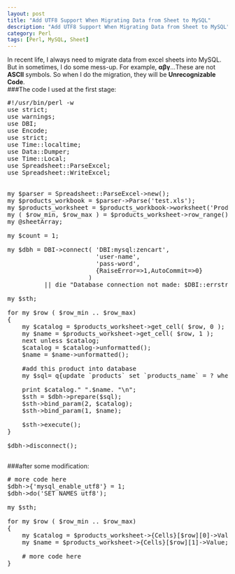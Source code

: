 ```yaml
---
layout: post
title: "Add UTF8 Support When Migrating Data from Sheet to MySQL"
description: "Add UTF8 Support When Migrating Data from Sheet to MySQL"
category: Perl
tags: [Perl, MySQL, Sheet]
---
```

In recent life, I always need to migrate data from excel sheets into MySQL. But in sometimes, I do some mess-up. For example, **αβγ**...These are not **ASCII** symbols. So when I do the migration, they will be **Unrecognizable Code**.  
###The code I used at the first stage:
<pre class="brush: perl">
#!/usr/bin/perl -w
use strict;  
use warnings;
use DBI;
use Encode;
use strict;
use Time::localtime;
use Data::Dumper;
use Time::Local;
use Spreadsheet::ParseExcel;  
use Spreadsheet::WriteExcel;


my $parser = Spreadsheet::ParseExcel->new();  
my $products_workbook = $parser->Parse('test.xls');  
my $products_worksheet = $products_workbook->worksheet('Products_2'); 
my ( $row_min, $row_max ) = $products_worksheet->row_range();  
my @sheetArray;

my $count = 1;

my $dbh = DBI->connect( 'DBI:mysql:zencart', 
                        'user-name', 
                        'pass-word', 
                        {RaiseError=>1,AutoCommit=>0}
                      ) 
          || die "Database connection not made: $DBI::errstr"; 

my $sth;

for my $row ( $row_min .. $row_max) 
{  
    my $catalog = $products_worksheet->get_cell( $row, 0 );
    my $name = $products_worksheet->get_cell( $row, 1 );
    next unless $catalog;  
    $catalog = $catalog->unformatted();
    $name = $name->unformatted();

    #add this product into database
    my $sql= q{update `products` set `products_name` = ? where `products_catalog` = ?};

    print $catalog." ".$name. "\n";
    $sth = $dbh->prepare($sql);
    $sth->bind_param(2, $catalog);
    $sth->bind_param(1, $name);

    $sth->execute(); 
}
 
$dbh->disconnect(); 

</pre>
###after some modification:
<pre class="brush: perl">
# more code here
$dbh->{'mysql_enable_utf8'} = 1;
$dbh->do('SET NAMES utf8'); 

my $sth;

for my $row ( $row_min .. $row_max) 
{  
    my $catalog = $products_worksheet->{Cells}[$row][0]->Value; 
    my $name = $products_worksheet->{Cells}[$row][1]->Value;
    
	# more code here
}
</pre>